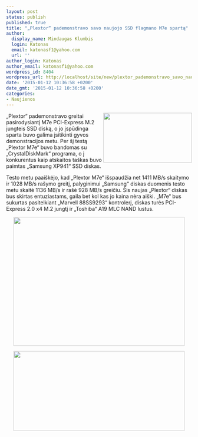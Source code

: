 ```yaml
---
layout: post
status: publish
published: true
title: "„Plextor“ pademonstravo savo naujojo SSD flagmano M7e spartą"
author:
  display_name: Mindaugas Klumbis
  login: Katonas
  email: katonasf1@yahoo.com
  url: ''
author_login: Katonas
author_email: katonasf1@yahoo.com
wordpress_id: 8404
wordpress_url: http://localhost/site/new/plextor_pademonstravo_savo_naujaji_ssd_flagmana_m7e/
date: '2015-01-12 10:36:58 +0200'
date_gmt: '2015-01-12 10:36:58 +0200'
categories:
- Naujienos
---
```

<p>
	<a href="http://technews.lt/userfiles/70a(1).jpg"><img alt="" src="http://technews.lt/userfiles/70a(1).jpg" style="width: 240px; height: 135px; float: right;" /></a>&bdquo;Plextor&ldquo; pademonstravo greitai pasirodysiantį M7e PCI-Express M.2 jungteis SSD diską, o jo įspūdinga sparta buvo galima įsitikinti gyvos demonstracijos metu. Per &scaron;į testą &bdquo;Plextor M7e&ldquo; buvo bandomas su &bdquo;CrystalDiskMark&ldquo; programa, o į konkurentus kaip atskaitos ta&scaron;kas buvo paimtas &bdquo;Samsung XP941&ldquo; SSD diskas.</p>
<p>
	Testo metu paai&scaron;kėjo, kad &bdquo;Plextor M7e&ldquo; i&scaron;spaudžia net 1411 MB/s skaitymo ir 1028 MB/s ra&scaron;ymo greitį, palyginimui &bdquo;Samsung&ldquo; diskas duomenis testo metu skaitė 1136 MB/s ir ra&scaron;ė 928 MB/s greičiu. &Scaron;is naujas &bdquo;Plextor&ldquo; diskas bus skirtas entuziastams, gaila bet kol kas jo kaina nėra ai&scaron;ki. &bdquo;M7e&ldquo; bus sukurtas pasitelkiant &bdquo;Marvell 88SS9293&ldquo; kontrolerį, diskas turės PCI-Express 2.0 x4 M.2 jungtį ir &bdquo;Toshiba&ldquo; A19 MLC NAND lustus.</p>
<p style="text-align: center;">
	<a href="http://technews.lt/userfiles/70b.jpg"><img alt="" src="http://technews.lt/userfiles/70b.jpg" style="width: 464px; height: 350px;" /></a></p>
<p style="text-align: center;">
	<a href="http://technews.lt/userfiles/70c.jpg"><img alt="" src="http://technews.lt/userfiles/70c.jpg" style="width: 464px; height: 217px;" /></a></p>
